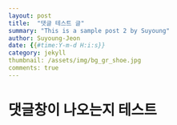 ```yaml
---
layout: post
title:  "댓글 테스트 글"
summary: "This is a sample post 2 by Suyoung"
author: Suyoung-Jeon
date: {{#time:Y-m-d H:i:s}}
category: jekyll
thumbnail: /assets/img/bg_gr_shoe.jpg
comments: true
---
```


# 댓글창이 나오는지 테스트

